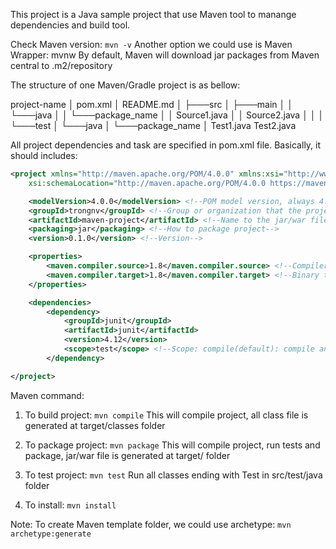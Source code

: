 This project is a Java sample project that use Maven tool to manange dependencies and build tool.

Check Maven version: `mvn -v`
Another option we could use is Maven Wrapper: mvnw
By default, Maven will download jar packages from Maven central to .m2/repository

The structure of one Maven/Gradle project is as bellow:

project-name
│   pom.xml
│   README.md
│
├───src
│   ├───main
│   │   └───java
│   │       └───package_name
│   │               Source1.java
│   │               Source2.java
│   │
│   └───test
│       └───java
│           └───package_name
│                   Test1.java
                    Test2.java

All project dependencies and task are specified in pom.xml file. Basically, it should includes:
```xml
<project xmlns="http://maven.apache.org/POM/4.0.0" xmlns:xsi="http://www.w3.org/2001/XMLSchema-instance"
    xsi:schemaLocation="http://maven.apache.org/POM/4.0.0 https://maven.apache.org/xsd/maven-4.0.0.xsd">

    <modelVersion>4.0.0</modelVersion> <!--POM model version, always 4.0.0-->
    <groupId>trongnv</groupId> <!--Group or organization that the project belong to-->
    <artifactId>maven-project</artifactId> <!--Name to the jar/war file-->
    <packaging>jar</packaging> <!--How to package project-->
    <version>0.1.0</version> <!--Version-->

    <properties>
        <maven.compiler.source>1.8</maven.compiler.source> <!--Compiler version-->
        <maven.compiler.target>1.8</maven.compiler.target> <!--Binary target-->
    </properties>

    <dependencies>
        <dependency>
            <groupId>junit</groupId>
            <artifactId>junit</artifactId>
            <version>4.12</version>
            <scope>test</scope> <!--Scope: compile(default): compile and jar packaged/provided: compile only/test: compile and test only-->
        </dependency>

</project>
```

Maven command:
1. To build project: `mvn compile`
This will compile project, all class file is generated at target/classes folder


2. To package project: `mvn package`
This will compile project, run tests and package, jar/war file is generated at target/ folder


3. To test project: `mvn test`
Run all classes ending with Test in src/test/java folder

4. To install: `mvn install`

Note: To create Maven template folder, we could use archetype: `mvn archetype:generate`